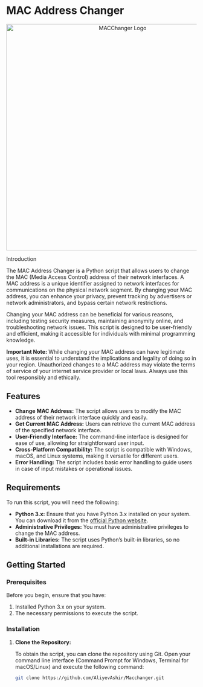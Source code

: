 # MAC Address Changer

<p align="center">
  <img src="https://www.kali.org/tools/macchanger/images/macchanger-logo.svg" alt="MACChanger Logo" width="600" height="600">
</p

## Introduction

The MAC Address Changer is a Python script that allows users to change the MAC (Media Access Control) address of their network interfaces. A MAC address is a unique identifier assigned to network interfaces for communications on the physical network segment. By changing your MAC address, you can enhance your privacy, prevent tracking by advertisers or network administrators, and bypass certain network restrictions. 

Changing your MAC address can be beneficial for various reasons, including testing security measures, maintaining anonymity online, and troubleshooting network issues. This script is designed to be user-friendly and efficient, making it accessible for individuals with minimal programming knowledge.

**Important Note:** While changing your MAC address can have legitimate uses, it is essential to understand the implications and legality of doing so in your region. Unauthorized changes to a MAC address may violate the terms of service of your internet service provider or local laws. Always use this tool responsibly and ethically.

## Features

- **Change MAC Address:** The script allows users to modify the MAC address of their network interface quickly and easily.
- **Get Current MAC Address:** Users can retrieve the current MAC address of the specified network interface.
- **User-Friendly Interface:** The command-line interface is designed for ease of use, allowing for straightforward user input.
- **Cross-Platform Compatibility:** The script is compatible with Windows, macOS, and Linux systems, making it versatile for different users.
- **Error Handling:** The script includes basic error handling to guide users in case of input mistakes or operational issues.

## Requirements

To run this script, you will need the following:

- **Python 3.x:** Ensure that you have Python 3.x installed on your system. You can download it from the [official Python website](https://www.python.org/downloads/).
- **Administrative Privileges:** You must have administrative privileges to change the MAC address.
- **Built-in Libraries:** The script uses Python’s built-in libraries, so no additional installations are required.

## Getting Started

### Prerequisites

Before you begin, ensure that you have:

1. Installed Python 3.x on your system.
2. The necessary permissions to execute the script.

### Installation

1. **Clone the Repository:**

   To obtain the script, you can clone the repository using Git. Open your command line interface (Command Prompt for Windows, Terminal for macOS/Linux) and execute the following command:

   ```bash
   git clone https://github.com/AliyevAshir/Macchanger.git
